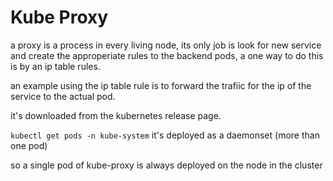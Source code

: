 # Kube Proxy 

a proxy is a process in every living node, its only job is look for new service and create the approperiate rules to the backend pods, a one way to do this is by an ip table rules.

an example using the ip table rule is to forward the trafiic for the ip of the service to the actual pod.

it's downloaded from the kubernetes release page.

`kubectl get pods -n kube-system` it's deployed as a daemonset (more than one pod)

so a single pod of kube-proxy is always deployed on the node in the cluster